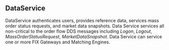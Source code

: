 
## DataService
DataService authenticates users, provides reference data, services mass order status requests, and market data snapshots. Data Service services all non-critical to the order flow DDS messages including *Logon*, *Logout*, *MassOrderStatusRequest*, *MarketDataSnapshot*.  Data Service can service one or more FIX Gateways and Matching Engines.
